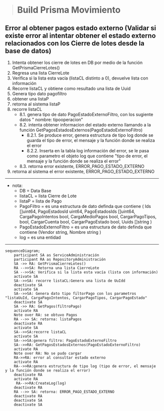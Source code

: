 > # Build Prisma Movimiento

## Error al obtener pagos estado externo  (Validar si existe error al intentar obtener el estado externo relacionados con los Cierre de lotes desde la base de datos)
1. Intenta obtener los cierre de lotes en DB por medio de la función GetPrismaCierreLotes()
2. Regresa una lista CierreLote
3. Verifica si la lista esta vacía (listaCL distinto a 0), devuelve lista con información
4. Recorre listaCL y obtiene como resultado una lista de Uuid
5. Genera tipo dato pagofiltro
6. obtener una listaP
7. retorna al sistema listaP
8. recorre listaCL
    - 8.1. genera tipo de dato PagoEstadoExternoFiltro, con los sugiente datos " nombre: tipooperacion"
    - 8.2. intenta obtener informacion del estado externo llamando a la función GetPagosEstadosExternos(PagoEstadoExternoFiltro)
      - 8.2.1. Se produce error, genera estructura de tipo log donde se guarda el tipo de error, el mensaje y la función donde se realiza el error
      - 8.2.2. Inserta en la tabla log información del error, se le pasa como parametro el objeto log que contiene "tipo de error, el mensaje y la función donde se realiza el error"
    - 8.3. retorna error existente, ERROR_PAGO_ESTADO_EXTERNO
9. retorna al sistema el error existente, ERROR_PAGO_ESTADO_EXTERNO
***
- nota:
    * DB = Data Base
    * listaCL = lista Cierre de Lote
    * listaP = lista de Pago
    * PagoFiltro = es una estructura de dato definda que contiene (	Ids []uint64, PagoEstadosId uint64, PagoEstadosIds []uint64, CargaPagoIntentos bool, CargaMedioPagos   bool,	CargarPagoTipos, bool,	CargarCuenta bool,	CargarPagoEstado  bool,	Uuids []string )
    * PagoEstadoExternoFiltro = es una estructura de dato definda que contiene (Vendor string, Nombre string )
    * log = es una entidad
***
```mermaid
sequenceDiagram;
    participant SA as ServiceAdministración
    participant RA as RepositoryAdministración
    SA ->> RA: GetPrismaCierreLotes()
    RA -->>SA: Retorna una lista CierreLote
    SA -->>SA: Verifica si la lista esta vacía (lista con información)
    activate SA
    SA-->>SA: recorre listaCL:Genera una lista de UuIdd 
    deactivate SA
    activate SA
    SA-->>SA: Genera dato tipo filtorPago con los parametros "listaUuId, CargaPagoIntentos,	CargarPagoTipos, CargarPagoEstado" 
    deactivate SA
    SA ->> RA: GetPagos(filtroPago)
    activate RA
    Note over RA: se obtuvo Pagos
    RA -->> SA: retorna: listaPagos 
    deactivate RA
    activate SA
    SA-->>SA:recorre listaCL
    activate SA
    SA-->>SA:genera filtro: PagoEstadoExternoFiltro
    SA-->>RA: GetPagosEstadosExternos(PagoEstadoExternoFiltro) 
    activate RA
    Note over RA: No se pudo cargar
    RA->>RA: error al consultar estado externo
    activate RA
    RA-->>RA:genera estructura de tipo log (tipo de error, el mensaje y la función donde se realiza el error)     
    deactivate RA
    activate RA
     RA-->>RA:CreateLog(log)
    deactivate RA
    RA -->> SA: retorna: ERROR_PAGO_ESTADO_EXTERNO
    deactivate RA
    deactivate SA
    deactivate SA
```